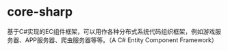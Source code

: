 # core-sharp
基于C#实现的EC组件框架，可以用作各种分布式系统代码组织框架，例如游戏服务器、APP服务器、爬虫服务器等等。（A C# Entity Component Framework）
